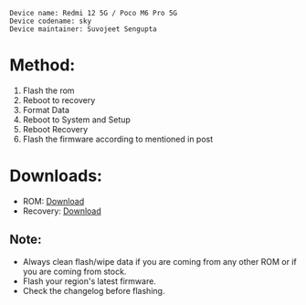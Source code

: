 ```
Device name: Redmi 12 5G / Poco M6 Pro 5G
Device codename: sky
Device maintainer: Suvojeet Sengupta
```

# Method:

1. Flash the rom
3. Reboot to recovery
4. Format Data
5. Reboot to System and Setup
6. Reboot Recovery
7. Flash the firmware according to mentioned in post

# Downloads:

* ROM: [Download](https://sourceforge.net/projects/pixelstar/files/sky/)
* Recovery: [Download](https://sourceforge.net/projects/sheshu/files/sky/OrangeFox/OrangeFox-Unofficial-sky-01062024.zip/download)

## Note:

* Always clean flash/wipe data if you are coming from any other ROM or if you are coming from stock.
* Flash your region's latest firmware.
* Check the changelog before flashing.

